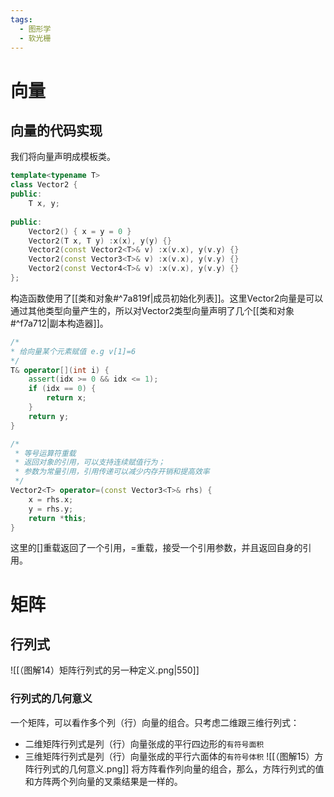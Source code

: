 ```yaml
---
tags:
  - 图形学
  - 软光栅
---
```

# 向量

## 向量的代码实现

我们将向量声明成模板类。
```Cpp
template<typename T>
class Vector2 {
public:
	T x, y;
	
public:
	Vector2() { x = y = 0 }
	Vector2(T x, T y) :x(x), y(y) {}
	Vector2(const Vector2<T>& v) :x(v.x), y(v.y) {}
	Vector2(const Vector3<T>& v) :x(v.x), y(v.y) {}
	Vector2(const Vector4<T>& v) :x(v.x), y(v.y) {}
};
```
构造函数使用了[[类和对象#^7a819f|成员初始化列表]]。这里Vector2向量是可以通过其他类型向量产生的，所以对Vector2类型向量声明了几个[[类和对象#^f7a712|副本构造器]]。

```Cpp
/*
* 给向量某个元素赋值 e.g v[1]=6
*/
T& operator[](int i) {
	assert(idx >= 0 && idx <= 1);
	if (idx == 0) {
		return x;
	}
	return y;
}

/*
 * 等号运算符重载
 * 返回对象的引用，可以支持连续赋值行为；
 * 参数为常量引用，引用传递可以减少内存开销和提高效率
 */
Vector2<T> operator=(const Vector3<T>& rhs) {
	x = rhs.x;
	y = rhs.y;
	return *this;
}
```
这里的[]重载返回了一个引用，=重载，接受一个引用参数，并且返回自身的引用。

# 矩阵

## 行列式

![[（图解14）矩阵行列式的另一种定义.png|550]]

### 行列式的几何意义

一个矩阵，可以看作多个列（行）向量的组合。只考虑二维跟三维行列式：
- 二维矩阵行列式是列（行）向量张成的平行四边形的`有符号面积`
- 三维矩阵行列式是列（行）向量张成的平行六面体的`有符号体积`
![[（图解15）方阵行列式的几何意义.png]]
将方阵看作列向量的组合，那么，方阵行列式的值和方阵两个列向量的叉乘结果是一样的。
